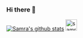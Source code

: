 ### Hi there 👋
[![Samra's github stats](https://github-readme-stats.vercel.app/api?username=samraazeem)](https://github.com/samraazeem/github-readme-stats)
<a href="https://dev.to/samraazeem">
  <img src="https://d2fltix0v2e0sb.cloudfront.net/dev-badge.svg" alt="samraazeem's DEV Profile" height="30" width="30">
</a>
<!-- <img src="https://dev.to/samraazeem" width="48"> -->
<!--
**samraazeem/samraazeem** is a ✨ _special_ ✨ repository because its `README.md` (this file) appears on your GitHub profile.

Here are some ideas to get you started:

- 🔭 I’m currently working on ...
- 🌱 I’m currently learning ...
- 👯 I’m looking to collaborate on ...
- 🤔 I’m looking for help with ...
- 💬 Ask me about ...
- 📫 How to reach me: ...
- 😄 Pronouns: ...
- ⚡ Fun fact: ...
-->
